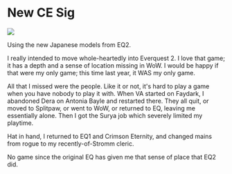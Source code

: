 # New CE Sig

![](http://westkarana.com/images/britasig.jpg)

Using the new Japanese models from EQ2.

I really intended to move whole-heartedly into Everquest 2. I love that game; it has a depth and a sense of location missing in WoW. I would be happy if that were my only game; this time last year, it WAS my only game.

All that I missed were the people. Like it or not, it's hard to play a game when you have nobody to play it with. When VA started on Faydark, I abandoned Dera on Antonia Bayle and restarted there. They all quit, or moved to Splitpaw, or went to WoW, or returned to EQ, leaving me essentially alone. Then I got the Surya job which severely limited my playtime.

Hat in hand, I returned to EQ1 and Crimson Eternity, and changed mains from rogue to my recently-of-Stromm cleric.

No game since the original EQ has given me that sense of place that EQ2 did.
